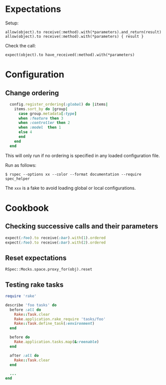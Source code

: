 # Expectations

Setup:

```
allow(object).to receive(:method).with(*parameters).and_return(result)
allow(object).to receive(:method).with(*parameters) { result }
```

Check the call:

```
expect(object).to have_received(:method).with(*parameters)
```

# Configuration

## Change ordering

```ruby
  config.register_ordering(:global) do |items|
    items.sort_by do |group|
      case group.metadata[:type]
      when :feature then 3
      when :controller then 2
      when :model  then 1
      else 4
      end
    end
  end
```

This will only run if no ordering is specified in any loaded configuration
file.

Run as follows:

```shell
$ rspec --options xx --color --format documentation --require spec_helper
```

The `xxx` is a fake to avoid loading global or local configurations.

# Cookbook

## Checking successive calls and their parameters

```ruby
expect(:foo).to receive(:bar).with(1).ordered
expect(:foo).to receive(:bar).with(2).ordered
```

## Reset expectations

```
RSpec::Mocks.space.proxy_for(obj).reset
```

## Testing rake tasks

```ruby
require 'rake'

describe 'foo tasks' do
  before :all do
    Rake::Task.clear
    Rake.application.rake_require 'tasks/foo'
    Rake::Task.define_task(:environment)
  end

  before do
    Rake.application.tasks.map(&:reenable)
  end

  after :all do
    Rake::Task.clear
  end

  ...
end
```
